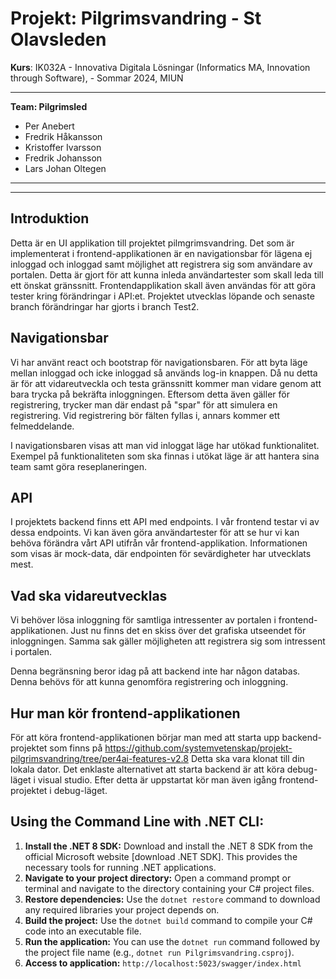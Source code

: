 
# Projekt: Pilgrimsvandring - St Olavsleden

__Kurs__: IK032A - Innovativa Digitala Lösningar (Informatics MA, Innovation through Software), - Sommar 2024, MIUN
***
__**Team: Pilgrimsled**__

- Per Anebert
- Fredrik Håkansson
- Kristoffer Ivarsson
- Fredrik Johansson
- Lars Johan Oltegen

***
***
## Introduktion

Detta är en UI applikation till projektet pilmgrimsvandring. Det som är implementerat i frontend-applikationen är en navigationsbar för lägena ej inloggad och inloggad samt möjlighet att registrera sig som användare av portalen. Detta är gjort för att kunna inleda  användartester som skall leda till ett önskat gränssnitt. Frontendapplikation skall även användas för att göra tester kring förändringar i API:et. Projektet utvecklas löpande och senaste branch förändringar har gjorts i branch Test2.

## Navigationsbar
Vi har använt react och bootstrap för navigationsbaren. För att byta läge mellan inloggad och icke inloggad så används log-in knappen. Då nu detta är för att vidareutveckla och testa gränssnitt kommer man vidare genom att bara trycka på bekräfta inloggningen. Eftersom detta även gäller för registrering, trycker man där endast på "spar" för att simulera en registrering. Vid registrering bör fälten fyllas i, annars kommer ett felmeddelande. 

I navigationsbaren visas att man vid inloggat läge har utökad funktionalitet. Exempel på funktionaliteten som ska finnas i utökat läge är att hantera sina team samt göra reseplaneringen.

## API
I projektets backend finns ett API med endpoints.  I vår frontend testar vi av dessa endpoints. Vi kan även göra användartester för att se hur vi kan behöva förändra vårt API utifrån vår frontend-applikation. Informationen som visas är mock-data, där endpointen för sevärdigheter har utvecklats mest.

## Vad ska vidareutvecklas
Vi behöver lösa inloggning för samtliga intressenter av portalen i frontend-applikationen. Just nu finns det en skiss över det grafiska utseendet för inloggningen. Samma sak gäller möjligheten att registrera sig som intressent i portalen.

Denna begränsning beror idag på att backend inte har någon databas. Denna behövs för att kunna genomföra registrering och inloggning.

## Hur man kör frontend-applikationen
För att köra frontend-applikationen börjar man med att starta upp backend-projektet som finns på https://github.com/systemvetenskap/projekt-pilgrimsvandring/tree/per4ai-features-v2.8 Detta ska vara klonat till din lokala dator. Det enklaste alternativet att starta backend är att köra debug-läget i visual studio. Efter detta är uppstartat kör man även igång frontend-projektet i debug-läget.

## Using the Command Line with .NET CLI:

1. **Install the .NET 8 SDK:** Download and install the .NET 8 SDK from the official Microsoft website [download .NET SDK]. This provides the necessary tools for running .NET applications.
2. **Navigate to your project directory:** Open a command prompt or terminal and navigate to the directory containing your C# project files.
3. **Restore dependencies:** Use the `dotnet restore` command to download any required libraries your project depends on.
4. **Build the project:** Use the `dotnet build` command to compile your C# code into an executable file.
5. **Run the application:**  You can use the `dotnet run` command followed by the project file name (e.g., `dotnet run Pilgrimsvandring.csproj`).
6. **Access to application:**   `http://localhost:5023/swagger/index.html`